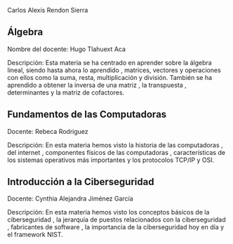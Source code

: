 Carlos Alexis Rendon Sierra

## Álgebra

Nombre del docente: Hugo Tlahuext Aca

Descripción: Esta materia se ha centrado en aprender sobre la álgebra lineal, siendo hasta ahora lo aprendido , matrices, vectores y operaciones con ellos como la suma, resta, multiplicación y división. También se ha aprendido a obtener la inversa de una matriz , la transpuesta , determinantes y la matriz de cofactores.

## Fundamentos de las Computadoras

Docente: Rebeca Rodriguez 

Descripción: En esta materia hemos visto la historia de las computadoras , del internet , componentes físicos de las computadoras , características de los sistemas operativos más importantes y los protocolos TCP/IP y OSI.

## Introducción a la Ciberseguridad

Docente: Cynthia Alejandra Jiménez García 

Descripción: En esta materia hemos visto los conceptos básicos de la ciberseguridad , la jerarquía de puestos relacionados con la ciberseguridad , fabricantes de software , la importancia de la ciberseguridad hoy en día y el framework NIST.
